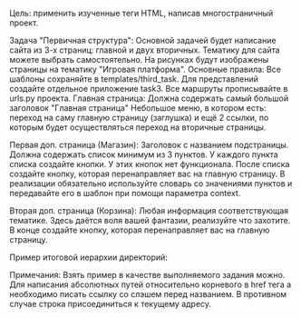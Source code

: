 Цель: применить изученные теги HTML, написав многостраничный проект.

Задача "Первичная структура":
Основной задачей будет написание сайта из 3-х страниц: главной и двух вторичных.
Тематику для сайта можете выбрать самостоятельно.
На рисунках будут изображены страницы на тематику "Игровая платформа".
Основные правила:
Все шаблоны сохраняйте в templates/third_task.
Для представлений создайте отдельное приложение task3.
Все маршруты прописывайте в urls.py проекта.
Главная страница:
Должна содержать самый большой заголовок "Главная страница"
Небольшое меню, в котором есть: переход на саму главную страницу (заглушка) и ещё 2 ссылки, по которым будет осуществляться переход на вторичные страницы.


Первая доп. страница (Магазин):
Заголовок с названием подстраницы.
Должна содержать список минимум из 3 пунктов. У каждого пункта списка создайте кнопки. У этих кнопок нет функционала.
После списка создайте кнопку, которая перенаправляет вас на главную страницу.
В реализации обязательно используйте словарь со значениями пунктов и передавайте его в шаблон при помощи параметра context.


Вторая доп. страница (Корзина):
Любая информация соответствующая тематике. Здесь даётся воля вашей фантазии, реализуйте что захотите.
В конце создайте кнопку, которая перенаправляет вас на главную страницу.


Пример итоговой иерархии директорий:


Примечания:
Взять пример в качестве выполняемого задания можно.
Для написания абсолютных путей относительно корневого в href тега a необходимо писать ссылку со слэшем перед названием. В противном случае строка присоединиться к текущему адресу.
